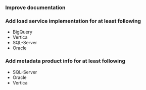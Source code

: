 ### Improve documentation

### Add load service implementation for at least following
  - BigQuery
  - Vertica
  - SQL-Server
  - Oracle

###  Add metadata product info for at least following
  - SQL-Server
  - Oracle
  - Vertica

